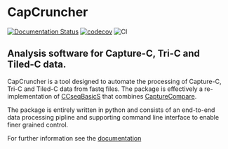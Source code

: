 # CapCruncher

[![Documentation Status](https://readthedocs.org/projects/capcruncher/badge/?version=latest)](https://capcruncher.readthedocs.io/en/latest/?badge=latest)
[![codecov](https://codecov.io/gh/sims-lab/capture-c/branch/master/graph/badge.svg?token=RHIGNMGX09)](https://codecov.io/gh/sims-lab/capture-c)
![CI](https://github.com/sims-lab/capture-c/actions/workflows/python-template.yml/badge.svg)

## Analysis software for Capture-C, Tri-C and Tiled-C data.

CapCruncher is a tool designed to automate the processing of Capture-C, Tri-C and Tiled-C data from fastq files. The package is effectively a re-implementation of [CCseqBasicS](https://github.com/Hughes-Genome-Group/CCseqBasicS) that combines [CaptureCompare](https://github.com/djdownes/CaptureCompare). 

The package is entirely written in python and  consists of an end-to-end data processing pipline and supporting command line interface to enable finer grained control.


For further information see the [documentation](https://capcruncher.readthedocs.io/en/latest/)
